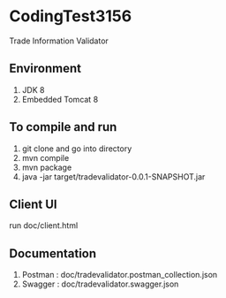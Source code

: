 # CodingTest3156
Trade Information Validator

## Environment
1. JDK 8
2. Embedded Tomcat 8


## To compile and run
1. git clone and go into directory
2. mvn compile
3. mvn package
4. java -jar target/tradevalidator-0.0.1-SNAPSHOT.jar
   
   
## Client  UI
run doc/client.html


## Documentation
1. Postman : doc/tradevalidator.postman_collection.json
2. Swagger : doc/tradevalidator.swagger.json